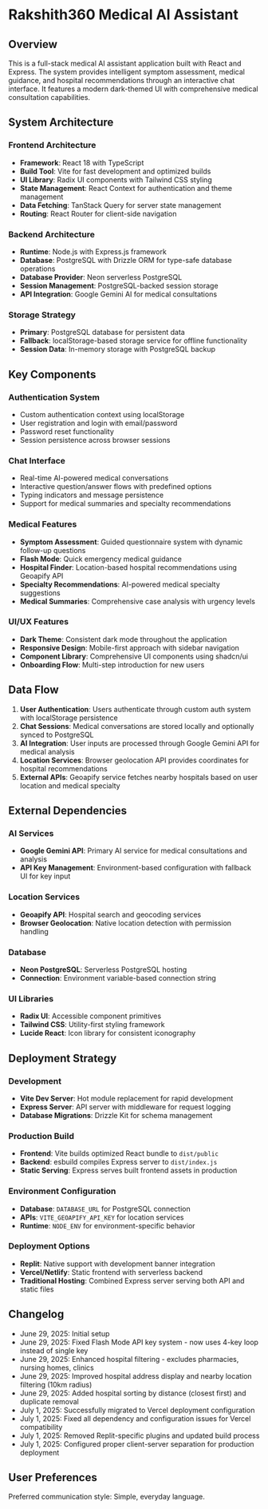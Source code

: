 # Rakshith360 Medical AI Assistant

## Overview

This is a full-stack medical AI assistant application built with React and Express. The system provides intelligent symptom assessment, medical guidance, and hospital recommendations through an interactive chat interface. It features a modern dark-themed UI with comprehensive medical consultation capabilities.

## System Architecture

### Frontend Architecture
- **Framework**: React 18 with TypeScript
- **Build Tool**: Vite for fast development and optimized builds
- **UI Library**: Radix UI components with Tailwind CSS styling
- **State Management**: React Context for authentication and theme management
- **Data Fetching**: TanStack Query for server state management
- **Routing**: React Router for client-side navigation

### Backend Architecture
- **Runtime**: Node.js with Express.js framework
- **Database**: PostgreSQL with Drizzle ORM for type-safe database operations
- **Database Provider**: Neon serverless PostgreSQL
- **Session Management**: PostgreSQL-backed session storage
- **API Integration**: Google Gemini AI for medical consultations

### Storage Strategy
- **Primary**: PostgreSQL database for persistent data
- **Fallback**: localStorage-based storage service for offline functionality
- **Session Data**: In-memory storage with PostgreSQL backup

## Key Components

### Authentication System
- Custom authentication context using localStorage
- User registration and login with email/password
- Password reset functionality
- Session persistence across browser sessions

### Chat Interface
- Real-time AI-powered medical conversations
- Interactive question/answer flows with predefined options
- Typing indicators and message persistence
- Support for medical summaries and specialty recommendations

### Medical Features
- **Symptom Assessment**: Guided questionnaire system with dynamic follow-up questions
- **Flash Mode**: Quick emergency medical guidance
- **Hospital Finder**: Location-based hospital recommendations using Geoapify API
- **Specialty Recommendations**: AI-powered medical specialty suggestions
- **Medical Summaries**: Comprehensive case analysis with urgency levels

### UI/UX Features
- **Dark Theme**: Consistent dark mode throughout the application
- **Responsive Design**: Mobile-first approach with sidebar navigation
- **Component Library**: Comprehensive UI components using shadcn/ui
- **Onboarding Flow**: Multi-step introduction for new users

## Data Flow

1. **User Authentication**: Users authenticate through custom auth system with localStorage persistence
2. **Chat Sessions**: Medical conversations are stored locally and optionally synced to PostgreSQL
3. **AI Integration**: User inputs are processed through Google Gemini API for medical analysis
4. **Location Services**: Browser geolocation API provides coordinates for hospital recommendations
5. **External APIs**: Geoapify service fetches nearby hospitals based on user location and medical specialty

## External Dependencies

### AI Services
- **Google Gemini API**: Primary AI service for medical consultations and analysis
- **API Key Management**: Environment-based configuration with fallback UI for key input

### Location Services
- **Geoapify API**: Hospital search and geocoding services
- **Browser Geolocation**: Native location detection with permission handling

### Database
- **Neon PostgreSQL**: Serverless PostgreSQL hosting
- **Connection**: Environment variable-based connection string

### UI Libraries
- **Radix UI**: Accessible component primitives
- **Tailwind CSS**: Utility-first styling framework
- **Lucide React**: Icon library for consistent iconography

## Deployment Strategy

### Development
- **Vite Dev Server**: Hot module replacement for rapid development
- **Express Server**: API server with middleware for request logging
- **Database Migrations**: Drizzle Kit for schema management

### Production Build
- **Frontend**: Vite builds optimized React bundle to `dist/public`
- **Backend**: esbuild compiles Express server to `dist/index.js`
- **Static Serving**: Express serves built frontend assets in production

### Environment Configuration
- **Database**: `DATABASE_URL` for PostgreSQL connection
- **APIs**: `VITE_GEOAPIFY_API_KEY` for location services
- **Runtime**: `NODE_ENV` for environment-specific behavior

### Deployment Options
- **Replit**: Native support with development banner integration
- **Vercel/Netlify**: Static frontend with serverless backend
- **Traditional Hosting**: Combined Express server serving both API and static files

## Changelog
- June 29, 2025: Initial setup
- June 29, 2025: Fixed Flash Mode API key system - now uses 4-key loop instead of single key
- June 29, 2025: Enhanced hospital filtering - excludes pharmacies, nursing homes, clinics
- June 29, 2025: Improved hospital address display and nearby location filtering (10km radius)
- June 29, 2025: Added hospital sorting by distance (closest first) and duplicate removal
- July 1, 2025: Successfully migrated to Vercel deployment configuration
- July 1, 2025: Fixed all dependency and configuration issues for Vercel compatibility
- July 1, 2025: Removed Replit-specific plugins and updated build process
- July 1, 2025: Configured proper client-server separation for production deployment

## User Preferences

Preferred communication style: Simple, everyday language.